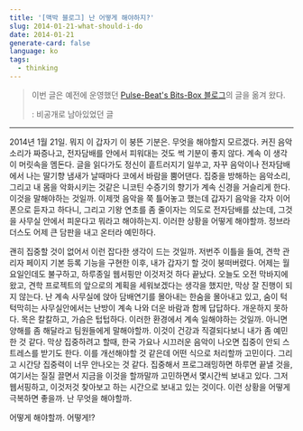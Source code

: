 ```yaml
---
title: '[맥박 블로그] 난 어떻게 해야하지?'
slug: 2014-01-21-what-should-i-do
date: 2014-01-21
generate-card: false
language: ko
tags:
  - thinking
---
```


> 이번 글은 예전에 운영했던 [Pulse-Beat's Bits-Box 블로그](https://pulsebeat.tistory.com/)의 글을 옮겨 왔다.
>
> : 비공개로 남아있었던 글

---

2014년 1월 21일. 뭐지 이 갑자기 이 붕뜬 기분은. 무엇을 해야할지 모르겠다. 커진 음악소리가 짜증나고, 전자담배를 안에서 피워대는 것도 썩 기분이 좋지 않다. 계속 이 생각이 머릿속을 멤돈다. 글을 읽다가도 정신이 흩트러지기 일쑤고, 자꾸 음악이나 전자담배에서 나는 딸기향 냄새가 날때마다 코에서 바람을 뿜어댄다. 집중을 방해하는 음악소리, 그리고 내 몸을 악화시키는 것같은 니코틴 수증기의 향기가 계속 신경을 거슬리게 한다. 이것을 말해야하는 것일까. 이제껏 음악을 쭉 틀어놓고 했는데 갑자기 음악을 각자 이어폰으로 듣자고 하다니, 그리고 기왕 연초를 좀 줄이자는 의도로 전자담배를 샀는데, 그것을 사무실 안에서 피운다고 뭐라고 해야하는지. 이러한 상황을 어떻게 해야할까. 정브라더스도 어제 큰 담판을 내고 온터라 예민하다.

괜히 집중할 것이 없어서 이런 잡다한 생각이 드는 것일까. 저번주 이틀을 들여, 견학 관리자 페이지 기본 등록 기능을 구현한 이후, 내가 갑자기 할 것이 붕떠버렸다. 어제는 월요일인데도 불구하고, 하루종일 웹서핑만 이것저것 하다 끝났다. 오늘도 오전 막바지에 왔고, 견학 프로젝트의 앞으로의 계획을 세워보겠다는 생각을 했지만, 막상 잘 진행이 되지 않는다. 난 계속 사무실에 앉아 담배연기를 몰아내는 한숨을 몰아내고 있고, 숨이 턱턱막히는 사무실안에서는 난방이 계속 나와 더운 바람과 함께 답답하다. 개운하지 못하다. 목은 칼칼하고, 가슴은 텁텁하다. 이러한 환경에서 계속 일해야하는 것일까. 아니면 양해를 좀 해달라고 팀원들에게 말해야할까. 이것이 건강과 직결되다보니 내가 좀 예민한 것 같다. 막상 집중하려고 할때, 한국 가요나 시끄러운 음악이 나오면 집중이 안되 스트레스를 받기도 한다. 이를 개선해야할 것 같은데 어떤 식으로 처리할까 고민이다. 그리고 시간당 집중력이 너무 안나오는 것 같다. 집중해서 프로그래밍하면 하루면 끝낼 것을, 여기서는 질질 끌면서 지금을 이것을 할까말까 고민하면서 몇시간씩 보내고 있다. 그저 웹서핑하고, 이것저것 찾아보고 하는 시간으로 보내고 있는 것이다. 이런 상황을 어떻게 극복하면 좋을까. 난 무엇을 해야할까.

어떻게 해야할까. 어떻게!?
